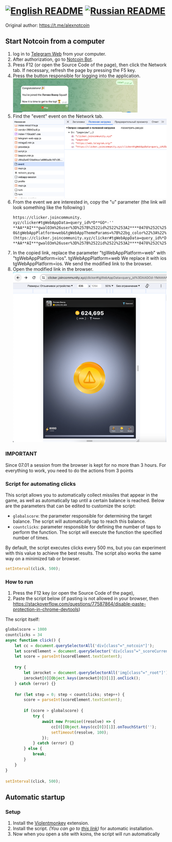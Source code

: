 # [![English README](https://raw.githubusercontent.com/hjnilsson/country-flags/master/png100px/us.png)](readme_en.md) [![Russian README](https://raw.githubusercontent.com/hjnilsson/country-flags/master/png100px/ru.png)](README.md)

Original author: https://t.me/alexnotcoin

## Start Notcoin from a computer

1. log in to [Telegram Web](https://web.telegram.org) from your computer.
2. After authorization, go to [Notcoin Bot](https://web.telegram.org/k/#@notcoin_bot).
3. Press F12 (or open the Source Code of the page), then click the Network tab. If necessary, refresh the page by pressing the F5 key.
4. Press the button responsible for logging into the application.
   ![img.png](img.png)
5. Find the "event" event on the Network tab.
![img_2.png](img_2.png)
6. From the event we are interested in, copy the "u" parameter (the link will look something like the following:)
   ```
   https://clicker.joincommunity. xyz/clicker#tgWebAppData=query_id%*D**GO*-'' **AA**AI***gwalO3m%26user%3D%257B%2522id%2522%253A2****0478%252C%252[2first_name%2522%253A%2522*******%2522%252C%2522last_name%2522%253A%2522*******%2522%252C%2522username%2522%253A%2522******%2522%252C%2522language_code%2522%253A%2522ru%2522%252C%2522is_premium%2522%253Atrue%252C%2522allows_write_to_pm%2522%253Atrue%257D%26auth_date%3D170**16279%26hash%3D7dfa***db35***b593aa80f3***9858ca0649c5***cd001bf888888b770a3ff0e&tgWebAppVersion=7. 0&tgWebAppPlatform=web&tgWebAppThemeParams=%7B%22bg_color%22%3A%22%23ffffff%22%2C%22button_color%22%3A%22%233390ec%22%2C%22button_text_color%22%3A%22%23ffffff%22%2C%22hint_color%22%3A%22%23707579%22%2C%22link_color%22%3A%22%2300488f%22%2C%22secondary_bg_color%22%3A%22%23f4f4f5%22%2C%22text_color%22%3A%22%23000000%22%2C%22header_bg_color%22%3A%22%23ffffff%22%2C%22accent_text_color%22%3A%22%233390ec%22%2C%22section_bg_color%22%3A%22%23ffffff%22%2C%22section_header_text_color%22%3A%22%233390ec%22%2C%22subtitle_text_color%22%3A%22%23707579%22%2C%22destructive_text_color%22%3A%22%23df3f40%22%7D](https://clicker.joincommunity.xyz/clicker#tgWebAppData=query_id%*D**GO*-**AA**AI***gwalO3m%26user%3D%257B%2522id%2522%253A2****0478%252C%2522first_name%2522%253A%2522*******%2522%252C%2522last_name%2522%253A%2522*******%2522%252C%2522username%2522%253A%2522******%2522%252C%2522language_code%2522%253A%2522ru%2522%252C%2522is_premium%2522%253Atrue%252C%2522allows_write_to_pm%2522%253Atrue%257D%26auth_date%3D170**16279%26hash%3D7dfa***db35***b593aa80f3***9858ca0649c5***cd001bf888888b770a3ff0e&tgWebAppVersion=7.0&tgWebAppPlatform=web&tgWebAppThemeParams=%7B%22bg_color%22%3A%22%23ffffff%22%2C%22button_color%22%3A%22%233390ec%22%2C%22button_text_color%22%3A%22%23ffffff%22%2C%22hint_color%22%3A%22%23707579%22%2C%22link_color%22%3A%22%2300488f%22%2C%22secondary_bg_color%22%3A%22%23f4f4f5%22%2C%22text_color%22%3A%22%23000000%22%2C%22header_bg_color%22%3A%22%23ffffff%22%2C%22accent_text_color%22%3A%22%233390ec%22%2C%22section_bg_color%22%3A%22%23ffffff%22%2C%22section_header_text_color%22%3A%22%233390ec%22%2C%22subtitle_text_color%22%3A%22%23707579%22%2C%22destructive_text_color%22%3A%22%23df3f40%22%7D)
   ```
7. In the copied link, replace the parameter "tgWebAppPlatform=web" with "tgWebAppPlatform=ios".
tgWebAppPlatform=web
We replace it with ios
tgWebAppPlatform=ios.
We send the modified link to the browser.
8. Open the modified link in the browser.
![img_3.png](img_3.png)


### IMPORTANT
Since 07.01 a session from the browser is kept for no more than 3 hours.
For everything to work, you need to do the actions from 3 points

### Script for automating clicks

This script allows you to automatically collect missiles that appear in the game, as well as automatically tap until a certain balance is reached. Below are the parameters that can be edited to customize the script:

- `globalscore`: the parameter responsible for determining the target balance. The script will automatically tap to reach this balance.
- `countclicks`: parameter responsible for defining the number of taps to perform the function. The script will execute the function the specified number of times.

By default, the script executes clicks every 500 ms, but you can experiment with this value to achieve the best results. 
The script also works the same way on a minimized tab or browser.

```javascript
setInterval(click, 500);
```
### How to run

1. Press the F12 key (or open the Source Code of the page),
2. Paste the script below (if pasting is not allowed in your browser, then https://stackoverflow.com/questions/77587864/disable-paste-protection-in-chrome-devtools)

The script itself:
```javascript
globalscore = 1000
countclicks = 34
async function click() {
    let cc = document.querySelectorAll('div[class^="_notcoin"]');
    let scoreElement = document.querySelector('div[class^="_scoreCurrent"]');
    let score = parseInt(scoreElement.textContent);
    
    try {
        let imrocket = document.querySelectorAll('img[class^="_root"]');
        imrocket[0][Object.keys(imrocket[0])[1]].onClick();
    } catch (error) {}
    
    for (let step = 0; step < countclicks; step++) {
        score = parseInt(scoreElement.textContent);

        if (score > globalscore) {
            try {
                await new Promise((resolve) => {
                    cc[0][Object.keys(cc[0])[1]].onTouchStart('');
                    setTimeout(resolve, 100);
                });
            } catch (error) {}
        } else {
            break;
        }
    }
}

setInterval(click, 500);
```

## Automatic startup

### Setup
1. Install the [Violentmonkey]([https://www.tampermonkey.net/](https://violentmonkey.github.io/get-it/)) extension.
2. Install the script. _(You can go to [this link](https://github.com/mudachyo/notcoin_automation/raw/main/auto-click-notcoin.user.js))_ for automatic installation.
3. Now when you open a site with koins, the script will run automatically
